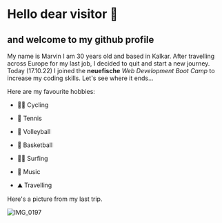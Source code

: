 # Hello dear visitor :wave:

## and welcome to my github profile

My name is Marvin I am 30 years old and based in Kalkar. After travelling across Europe for my last job, I decided to quit and start a new journey.
Today (17.10.22) I joined the **neuefische** *Web Development Boot Camp* to increase my coding skills.
Let's see where it ends...

Here are my favourite hobbies:
- :biking_man: Cycling
- :tennis: Tennis
- :volleyball: Volleyball
- :basketball: Basketball

- :surfing_man: Surfing
- :drum: Music
- :mountain: Travelling

Here's a picture from my last trip.

![IMG_0197](https://user-images.githubusercontent.com/115343305/196197067-068001d7-30db-42ef-98bc-f513ab17fa80.jpg)

